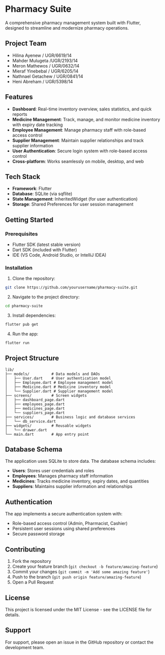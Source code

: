 # Pharmacy Suite

A comprehensive pharmacy management system built with Flutter, designed to streamline and modernize pharmacy operations.

## Project Team

- Hilina Ayenew / UGR/6619/14
- Mahder Mulugeta /UGR/2193/14
- Meron Mathewos / UGR/0632/14
- Mieraf Yinebebal / UGR/6205/14
- Nathnael Getachew / UGR/0841/14
- Heni Abreham / UGR/5398/14

## Features

- **Dashboard**: Real-time inventory overview, sales statistics, and quick reports
- **Medicine Management**: Track, manage, and monitor medicine inventory with expiry date tracking
- **Employee Management**: Manage pharmacy staff with role-based access control
- **Supplier Management**: Maintain supplier relationships and track supplier information
- **User Authentication**: Secure login system with role-based access control
- **Cross-platform**: Works seamlessly on mobile, desktop, and web

## Tech Stack

- **Framework**: Flutter
- **Database**: SQLite (via sqflite)
- **State Management**: InheritedWidget (for user authentication)
- **Storage**: Shared Preferences for user session management

## Getting Started

### Prerequisites

- Flutter SDK (latest stable version)
- Dart SDK (included with Flutter)
- IDE (VS Code, Android Studio, or IntelliJ IDEA)

### Installation

1. Clone the repository:

```bash
git clone https://github.com/yourusername/pharmacy-suite.git
```

2. Navigate to the project directory:

```bash
cd pharmacy-suite
```

3. Install dependencies:

```bash
flutter pub get
```

4. Run the app:

```bash
flutter run
```

## Project Structure

```
lib/
├── models/          # Data models and DAOs
│   ├── User.dart    # User authentication model
│   ├── Employee.dart # Employee management model
│   ├── Medicine.dart # Medicine inventory model
│   └── Supplier.dart # Supplier management model
├── screens/         # Screen widgets
│   ├── dashboard_page.dart
│   ├── employees_page.dart
│   ├── medicines_page.dart
│   └── suppliers_page.dart
├── services/        # Business logic and database services
│   └── db_service.dart
├── widgets/         # Reusable widgets
│   └── drawer.dart
└── main.dart        # App entry point
```

## Database Schema

The application uses SQLite to store data. The database schema includes:

- **Users**: Stores user credentials and roles
- **Employees**: Manages pharmacy staff information
- **Medicines**: Tracks medicine inventory, expiry dates, and quantities
- **Suppliers**: Maintains supplier information and relationships

## Authentication

The app implements a secure authentication system with:

- Role-based access control (Admin, Pharmacist, Cashier)
- Persistent user sessions using shared preferences
- Secure password storage

## Contributing

1. Fork the repository
2. Create your feature branch (`git checkout -b feature/amazing-feature`)
3. Commit your changes (`git commit -m 'Add some amazing feature'`)
4. Push to the branch (`git push origin feature/amazing-feature`)
5. Open a Pull Request

## License

This project is licensed under the MIT License - see the LICENSE file for details.

## Support

For support, please open an issue in the GitHub repository or contact the development team.

